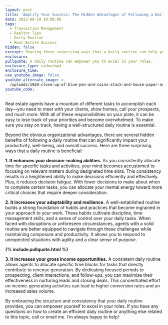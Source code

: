 ```yaml
---
layout: post
title: 'Amplify Your Success: The Hidden Advantages of Following a Daily Routine'
date: 2023-09-19 10:00:00
tags:
  - Transaction Management
  - Realtor Tips
  - Daily Routine
  - Real Estate Success
hidden: false
excerpt: Sharing three surprising ways that a daily routine can help you succeed.
enclosure:
pullquote: A daily routine can empower you to excel in your roles.
enclosure_type: video/mp4
enclosure_time:
use_youtube_image: false
youtube_alternate_image: >-
  /uploads/1920-close-up-of-blue-pen-and-coins-stack-and-house-paper-and-eyeglasses-and-calculator-on-business-book-for-mortgage-loans-concept.jpg
youtube_code:
---
```

Real estate agents have a mountain of different tasks to accomplish each day—you need to meet with your clients, show homes, call your prospects, and much more. With all of these responsibilities on your plate, it can be easy to lose track of your priorities and become overwhelmed. To make sure you stay on track, having a well-structured daily routine is essential.&nbsp;

Beyond the obvious organizational advantages, there are several hidden benefits of following a daily routine that can significantly impact your productivity, well-being, and overall success. Here are three surprising ways that a daily routine is beneficial:

**1\. It enhances your decision-making abilities.** As you consistently allocate time for specific tasks and activities, your mind becomes accustomed to focusing on relevant matters during designated time slots. This consistency results in a heightened ability to make decisions efficiently and effectively. Plus, it reduces decision fatigue. With fewer decisions to make about when to complete certain tasks, you can allocate your mental energy toward more critical choices that require deeper consideration.&nbsp;

**2\. It increases your adaptability and resilience.** A well-established routine builds a strong foundation of habits and practices that become ingrained in your approach to your work. These habits cultivate discipline, time management skills, and a sense of control over your daily tasks. When faced with disruptions or unforeseen circumstances, agents with a solid routine are better equipped to navigate through these challenges while maintaining composure and productivity. It allows you to respond to unexpected situations with agility and a clear sense of purpose.

**{% include pullquote.html %}**

**3\. It increases your gross income opportunities.** A consistent daily routine allows agents to allocate specific time blocks for tasks that directly contribute to revenue generation. By dedicating focused periods to prospecting, client interactions, and follow-ups, you can maximize their effectiveness in nurturing leads and closing deals. This concentrated effort on income-generating activities can lead to higher conversion rates and an increased sales volume.

By embracing the structure and consistency that your daily routine provides, you can empower yourself to excel in your roles. If you have any questions on how to create an efficient daily routine or anything else related to this topic, call or email me. I’m always happy to help!